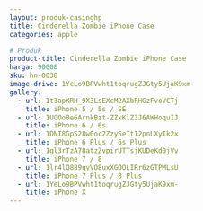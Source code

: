 ```yaml
---
layout: produk-casinghp
title: Cinderella Zombie iPhone Case
categories: apple

# Produk
product-title: Cinderella Zombie iPhone Case
harga: 90000
sku: hn-0038
image-drive: 1YeLo9BPVwht1toqrugZJGty5UjaK9xm-
gallery:
  - url: 1t3apKRH_9X3LsEXcM2AXbRHGzFvoVCTj
    title: iPhone 5 / 5s / SE
  - url: 1UCOo0e6ArnkBzt-ZZxKlZ3J6AWHoquIJ
    title: iPhone 6 / 6s
  - url: 1DNI8GpS28w0oc2ZzySeItI2pnLXyIk2x
    title: iPhone 6 Plus / 6s Plus
  - url: 1gl3rTzA78atzZvpirUTTsjKUDeKd0jVv
    title: iPhone 7 / 8
  - url: 1lr4lO889qyVO8uxXGOOLIRr6zGTPMLsU
    title: iPhone 7 Plus / 8 Plus
  - url: 1YeLo9BPVwht1toqrugZJGty5UjaK9xm-
    title: iPhone X
---
```


